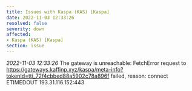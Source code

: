 ```yaml
---
title: Issues with Kaspa (KAS) [Kaspa]
date: 2022-11-03 12:33:26
resolved: false
severity: down
affected:
- Kaspa (KAS) [Kaspa]
section: issue
---
```


*2022-11-03 12:33:26* The gateway is unreachable: FetchError request to https://gateways.kaffinp.xyz/kaspa/meta-info?tokenId=tti_72f4cbbed88a5902c78a896f failed, reason: connect ETIMEDOUT 193.31.116.152:443